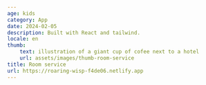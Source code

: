 ```yaml
---
age: kids
category: App
date: 2024-02-05
description: Built with React and tailwind.
locale: en
thumb:
    text: illustration of a giant cup of cofee next to a hotel
    url: assets/images/thumb-room-service
title: Room service
url: https://roaring-wisp-f4de06.netlify.app
---
```

